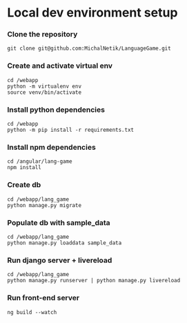 # Local dev environment setup

### Clone the repository
```
git clone git@github.com:MichalNetik/LanguageGame.git
```

### Create and activate virtual env
```
cd /webapp
python -m virtualenv env
source venv/bin/activate
```

### Install python dependencies
```
cd /webapp
python -m pip install -r requirements.txt
```

### Install npm dependencies
```
cd /angular/lang-game
npm install
```

### Create db
```
cd /webapp/lang_game
python manage.py migrate
```

### Populate db with sample_data
```
cd /webapp/lang_game
python manage.py loaddata sample_data
```

### Run django server + livereload
```
cd /webapp/lang_game
python manage.py runserver | python manage.py livereload
```

### Run front-end server
```
ng build --watch
```